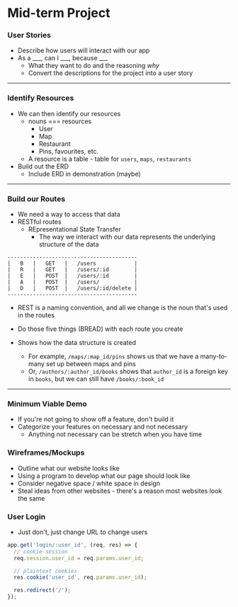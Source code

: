 # Mid-term Project

### User Stories

* Describe how users will interact with our app
* As a ___, can I ___, because ___
  * What they want to do and the reasoning *why*
  * Convert the descriptions for the project into a user story

---

### Identify Resources

* We can then identify our resources
  * nouns === resources
    * User
    * Map
    * Restaurant
    * Pins, favourites, etc.
  * A resource is a table - table for `users`, `maps`, `restaurants`
* Build out the ERD
  * Include ERD in demonstration (maybe)

---

### Build our Routes

* We need a way to access that data
* RESTful routes
  * REpresentational State Transfer
    * The way we interact with our data represents the underlying structure of the data
    
```
-----------------------------------------
|   B   |   GET   |   /users            |
|   R   |   GET   |   /users/:id        |
|   E   |   POST  |   /users/:id        |
|   A   |   POST  |   /users/           |
|   D   |   POST  |   /users/:id/delete |
-----------------------------------------
```

   * REST is a naming convention, and all we change is the noun that's used in the routes
* Do those five things (BREAD) with each route you create

* Shows how the data structure is created
  * For example, `/maps/:map_id/pins` shows us that we have a many-to-many set up between maps and pins
  * Or, `/authors/:author_id/books` shows that `author_id` is a foreign key in `books`, but we can still have `/books/:book_id`

---

### Minimum Viable Demo

* If you're not going to show off a feature, don't build it
* Categorize your features on necessary and not necessary
  * Anything not necessary can be stretch when you have time

### Wireframes/Mockups

* Outline what our website looks like
* Using a program to develop what our page should look like
* Consider negative space / white space in design
* Steal ideas from other websites - there's a reason most websites look the same

### User Login

* Just don't, just change URL to change users

```js
app.get('login/:user_id', (req, res) => {
  // cookie-session
  req.session.user_id = req.params.user_id;

  // plaintext cookies
  res.cookie('user_id', req.params.user_id);

  res.redirect('/');
});
```